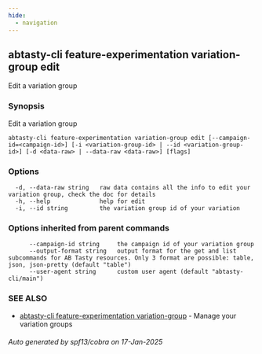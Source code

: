 ```yaml
---
hide:
  - navigation
---
```

## abtasty-cli feature-experimentation variation-group edit

Edit a variation group

### Synopsis

Edit a variation group

```
abtasty-cli feature-experimentation variation-group edit [--campaign-id=<campaign-id>] [-i <variation-group-id> | --id <variation-group-id>] [-d <data-raw> | --data-raw <data-raw>] [flags]
```

### Options

```
  -d, --data-raw string   raw data contains all the info to edit your variation group, check the doc for details
  -h, --help              help for edit
  -i, --id string         the variation group id of your variation
```

### Options inherited from parent commands

```
      --campaign-id string     the campaign id of your variation group
      --output-format string   output format for the get and list subcommands for AB Tasty resources. Only 3 format are possible: table, json, json-pretty (default "table")
      --user-agent string      custom user agent (default "abtasty-cli/main")
```

### SEE ALSO

* [abtasty-cli feature-experimentation variation-group](abtasty-cli_feature-experimentation_variation-group.md)	 - Manage your variation groups

###### Auto generated by spf13/cobra on 17-Jan-2025
